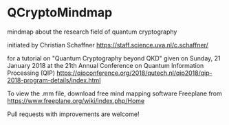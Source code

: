 # QCryptoMindmap
mindmap about the research field of quantum cryptography

initiated by Christian Schaffner
https://staff.science.uva.nl/c.schaffner/

for a tutorial on "Quantum Cryptography beyond QKD" given on
Sunday, 21 January 2018
at the 21th Annual Conference on Quantum Information Processing (QIP)
https://qipconference.org/2018/qutech.nl/qip2018/qip-2018-program-details/index.html

To view the .mm file, download free mind mapping software Freeplane from
https://www.freeplane.org/wiki/index.php/Home

Pull requests with improvements are welcome!
